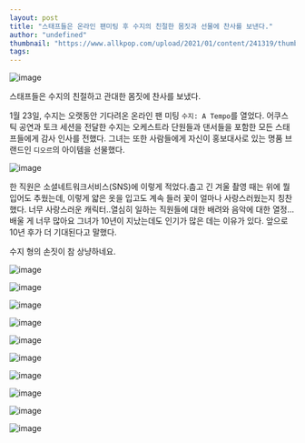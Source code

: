 ```yaml
---
layout: post
title: "스태프들은 온라인 팬미팅 후 수지의 친절한 몸짓과 선물에 찬사를 보낸다."
author: "undefined"
thumbnail: "https://www.allkpop.com/upload/2021/01/content/241319/thumb/1611512372-suzy.jpg"
tags: 
---
```



![image](https://www.allkpop.com/upload/2021/01/content/241319/1611512372-suzy.jpg)

스태프들은 수지의 친절하고 관대한 몸짓에 찬사를 보냈다.

1월 23일, 수지는 오랫동안 기다려온 온라인 팬 미팅 `수지: A Tempo`를 열었다. 어쿠스틱 공연과 토크 세션을 전달한 수지는 오케스트라 단원들과 댄서들을 포함한 모든 스태프들에게 감사 인사를 전했다. 그녀는 또한 사람들에게 자신이 홍보대사로 있는 명품 브랜드인 `디오르`의 아이템을 선물했다.

![image](https://www.allkpop.com/upload/2021/01/content/241318/1611512331-asds.jpg)

한 직원은 소셜네트워크서비스(SNS)에 이렇게 적었다.춥고 긴 겨울 촬영 때는 위에 뭘 입어도 추웠는데, 이렇게 얇은 옷을 입고도 계속 들러 꽃이 얼마나 사랑스러웠는지 칭찬했다. 너무 사랑스러운 캐릭터..열심히 일하는 직원들에 대한 배려와 음악에 대한 열정...배울 게 너무 많아요 그녀가 10년이 지났는데도 인기가 많은 데는 이유가 있다. 앞으로 10년 후가 더 기대된다고 말했다.

수지 형의 손짓이 참 상냥하네요.

![image](https://www.allkpop.com/upload/2021/01/content/241316/1611512178-20210124-202219.jpg)

![image](https://www.allkpop.com/upload/2021/01/content/241316/1611512178-img-20210122-185213.jpg)

![image](https://www.allkpop.com/upload/2021/01/content/241316/1611512178-img-20210122-185857.jpg)

![image](https://www.allkpop.com/upload/2021/01/content/241316/1611512179-img-20210122-185903.jpg)

![image](https://www.allkpop.com/upload/2021/01/content/241316/1611512179-img-20210122-185908.jpg)

![image](https://www.allkpop.com/upload/2021/01/content/241316/1611512179-img-20210122-185911.jpg)

![image](https://www.allkpop.com/upload/2021/01/content/241316/1611512179-img-20210124-195800.jpg)

![image](https://www.allkpop.com/upload/2021/01/content/241316/1611512179-img-20210124-195835.jpg)

![image](https://www.allkpop.com/upload/2021/01/content/241316/1611512179-img-20210124-195942.jpg)

![image](https://www.allkpop.com/upload/2021/01/content/241316/1611512180-suzy-20210123-225503-003.jpg)